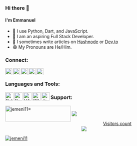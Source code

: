 ### Hi there 👋

#### I'm **Emmanuel** 

- 🌱 I use Python, Dart, and JavaScript.
- 🔭 I am an aspiring Full Stack Developer.
- 📝 I sometimes write articles on [Hashnode](https://jemeni11.hashnode.dev/) or [Dev.to](https://dev.to/jemeni11)
- 😄 My Pronouns are He/Him.

### Connect:
[<img align="left" alt="Twitter" width="22px" src="https://cdn.jsdelivr.net/npm/simple-icons@3.13.0/icons/twitter.svg" />](https://twitter.com/__returnNull__)
[<img align="left" alt="Email" width="22px" src="https://cdn.jsdelivr.net/npm/simple-icons@3.13.0/icons/gmail.svg" />](mailto:jemenichinonso11@gmail.com)
[<img align="left" alt="Instagram" width="22px" src="https://cdn.jsdelivr.net/npm/simple-icons@3.13.0/icons/instagram.svg" />](https://www.instagram.com/the11thwielder/?hl=en)
[<img align="left" alt="Dev.to" width="22px" src="https://raw.githubusercontent.com/rahuldkjain/github-profile-readme-generator/master/src/images/icons/Social/devto.svg" />](https://dev.to/jemeni11)
[<img align="left" alt="Hashnode" width="22px" src="https://raw.githubusercontent.com/rahuldkjain/github-profile-readme-generator/master/src/images/icons/Social/hashnode.svg" />](https://jemeni11.hashnode.dev)
                       
<!-- <a href="https://linkedin.com/in/kromate" target="blank"><img align="center" src="https://raw.githubusercontent.com/rahuldkjain/github-profile-readme-generator/master/src/images/icons/Social/linked-in-alt.svg" alt="kromate" height="30" width="40" /></a> -->

<br />

### Languages and Tools:
<img align="left" alt="Python" width="26px" src="https://cdn.jsdelivr.net/npm/simple-icons@3.13.0/icons/python.svg" />
<img align="left" alt="PyQt" width="26px" src="https://cdn.jsdelivr.net/npm/simple-icons@3.13.0/icons/qt.svg"/>
<img align="left" alt="HTML5" width="26px" src="https://cdn.jsdelivr.net/npm/simple-icons@3.13.0/icons/html5.svg" />
<img align="left" alt="CSS3" width="26px" src="https://cdn.jsdelivr.net/npm/simple-icons@3.13.0/icons/css3.svg" />
<img align="left" alt="JavaScript" width="26px" src="https://cdn.jsdelivr.net/npm/simple-icons@3.13.0/icons/javascript.svg" />

<!-- <img align="left" alt="Node.js" width="26px" src="https://cdn.jsdelivr.net/npm/simple-icons@3.13.0/icons/node-dot-js.svg" /> -->

<h3 align="left">Support:</h3>
<p>
 <a href="https://www.buymeacoffee.com/jemeni11">
  <img align="left" src="https://cdn.buymeacoffee.com/buttons/v2/default-yellow.png" height="50" width="210" alt="jemeni11=" target="blank" />
</p>

<br>

<img align="left" src="https://github-readme-stats.vercel.app/api/top-langs/?username=tallCoder02&layout=compact" />

<br />

<p align="center"> 
  Visitors count<br>
  <img src="https://profile-counter.glitch.me/tallCoder02/count.svg" />
</p>
<p align="left"> <img src="https://komarev.com/ghpvc/?username=jemeni11&label=Profile%20views&color=0e75b6&style=flat" alt="jemeni11" /> </p>

<!-- 

<p><img align="left" src="https://github-readme-stats.vercel.app/api/top-langs?username=kromate&show_icons=true&locale=en&layout=compact" alt="kromate" /></p>

<p>&nbsp;<img align="center" src="https://github-readme-stats.vercel.app/api?username=kromate&show_icons=true&locale=en" alt="kromate" /></p>

<p><img align="center" src="https://github-readme-streak-stats.herokuapp.com/?user=kromate&" alt="kromate" /></p>
<!-- 
[![Top Langs](https://github-readme-stats.vercel.app/api/top-langs/?username=tallCoder02&layout=compact)](https://github.com/tallCoder02)
[![Emmanuel's GitHub stats](https://github-readme-stats.vercel.app/api?username=tallCoder02)](https://github.com/tallCoder02)
 -->

<!--
**tallCoder02/tallCoder02** is a ✨ _special_ ✨ repository because its `README.md` (this file) appears on your GitHub profile.

Here are some ideas to get you started:

- 🔭 I’m currently working on ...
- 🌱 I’m currently learning ...
- 👯 I’m looking to collaborate on ...
- 🤔 I’m looking for help with ...
- 💬 Ask me about ...
- 📫 How to reach me: ...
- 😄 Pronouns: ...
- ⚡ Fun fact: ...
-->
